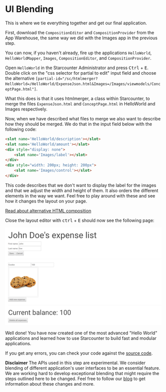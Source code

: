 # UI Blending

This is where we tie everything together and get our final application.

First, download the `CompositionEditor` and `CompositionProvider` from the App Warehouse, the same way we did with the Images app in the previous step. 

You can now, if you haven't already, fire up the applications <code>HelloWorld</code>, <code>HelloWorldMapper</code>, <code>Images</code>, `CompositionEditor`, and `CompositionProvider`.

Open <code>HelloWorld</code> in the Starcounter Administrator and press <kbd>Ctrl</kbd> + <kbd>E</kbd>. Double click on the "css selector for partial to edit" input field and choose the alternative <code>[partial-id="/sc/htmlmerger?HelloWorld=/HelloWorld/ExpenseJson.html&Images=/Images/viewmodels/ConceptPage.html"]</code>.

What this does is that it uses htmlmerger, a class within Starcounter, to merge the files <code>ExpenseJson.html</code> and <code>ConceptPage.html</code> in HelloWorld and Images respectively.

Now, when we have described what files to merge we also want to describe how they should be merged. We do that in the input field below with the following code:
```html
<slot name='HelloWorld/description'></slot>
<slot name='HelloWorld/amount'></slot>
<div style="display: none">
    <slot name='Images/label'></slot>
</div>
<div style="width: 200px; height: 200px">
    <slot name='Images/control'></slot>
</div>
```

This code describes that we don't want to display the label for the images and that we adjust the width and height of them. It also orders the different elements in the way we want. Feel free to play around with these and see how it changes the layout on your page. 

<aside class="read-more">
   <a href="http://starcounter.io/guides/web/import-html-compositions/">Read about alternative HTML composition</a>
</aside>

Close the layout editor with <kbd>ctrl</kbd> + <kbd>E</kbd> should now see the following page:

![final tutorial image](/assets/Capture-2.png)

Well done! You have now created one of the most advanced "Hello World" applications and learned how to use Starcounter to build fast and modular applications. 

If you get any errors, you can check your code against the [source code](https://github.com/StarcounterApps/HelloWorld/commit/c85ff3123a80476fd65c35f9e949b79118e984d8).

<section class="hero"><strong>Disclaimer</strong>
The APIs used in this step are experimental. We consider blending of different application's user interfaces to be an essential feature. We are working hard to develop exceptional blending that might require the steps outlined here to be changed. Feel free to follow our <a href="http://starcounter.io/blog/">blog</a> to get information about these changes and more.</section>